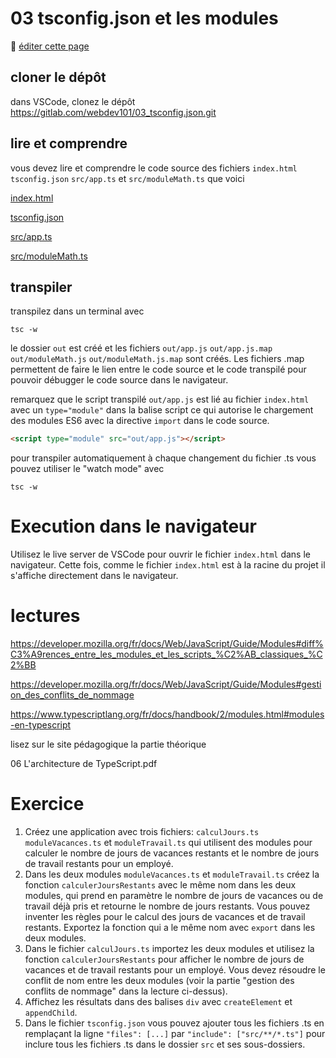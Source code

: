# 03 tsconfig.json et les modules

:memo: [éditer cette page](https://gitlab.com/-/ide/project/webdev101/03_tsconfig.json/edit/main/-/README.md)

## cloner le dépôt

dans VSCode, clonez le dépôt <https://gitlab.com/webdev101/03_tsconfig.json.git>

## lire et comprendre

vous devez lire et comprendre le code source des fichiers `index.html`  `tsconfig.json` `src/app.ts` et `src/moduleMath.ts` que voici

[index.html](index.html ":include :type=code html")

[tsconfig.json](tsconfig.json ":include :type=code json")

[src/app.ts](src/app.ts ":include :type=code typescript")

[src/moduleMath.ts](src/moduleMath.ts ":include :type=code typescript")

## transpiler

transpilez dans un terminal avec

```terminal
tsc -w
```

le dossier `out` est créé et les fichiers `out/app.js` `out/app.js.map` `out/moduleMath.js` `out/moduleMath.js.map` sont créés. Les fichiers .map permettent de faire le lien entre le code source et le code transpilé pour pouvoir débugger le code source dans le navigateur.

remarquez que le script transpilé `out/app.js` est lié au fichier `index.html` avec un `type="module"` dans la balise script ce qui autorise le chargement des modules ES6 avec la directive `import` dans le code source.

```html
<script type="module" src="out/app.js"></script>
```

pour transpiler automatiquement à chaque changement du fichier .ts vous pouvez utiliser le "watch mode" avec

```terminal
tsc -w
```

# Execution dans le navigateur

Utilisez le live server de VSCode pour ouvrir le fichier `index.html` dans le navigateur. Cette fois, comme le fichier `index.html` est à la racine du projet il s'affiche directement dans le navigateur.

# lectures

https://developer.mozilla.org/fr/docs/Web/JavaScript/Guide/Modules#diff%C3%A9rences_entre_les_modules_et_les_scripts_%C2%AB_classiques_%C2%BB 

https://developer.mozilla.org/fr/docs/Web/JavaScript/Guide/Modules#gestion_des_conflits_de_nommage

https://www.typescriptlang.org/fr/docs/handbook/2/modules.html#modules-en-typescript

lisez sur le site pédagogique la partie théorique 

06 L'architecture de TypeScript.pdf

# Exercice

1. Créez une application avec trois fichiers: `calculJours.ts` `moduleVacances.ts` et `moduleTravail.ts` qui utilisent des modules pour calculer le nombre de jours de vacances restants et le nombre de jours de travail restants pour un employé. 
2. Dans les deux modules `moduleVacances.ts` et `moduleTravail.ts` créez la fonction `calculerJoursRestants` avec le même nom dans les deux modules, qui prend en paramètre le nombre de jours de vacances ou de travail déjà pris et retourne le nombre de jours restants. Vous pouvez inventer les règles pour le calcul des jours de vacances et de travail restants. Exportez la fonction qui a le même nom avec `export` dans les deux modules.
3. Dans le fichier `calculJours.ts` importez les deux modules et utilisez la fonction `calculerJoursRestants` pour afficher le nombre de jours de vacances et de travail restants pour un employé. Vous devez résoudre le conflit de nom entre les deux modules (voir la partie "gestion des conflits de nommage" dans la lecture ci-dessus).
4. Affichez les résultats dans des balises `div` avec `createElement` et `appendChild`.
5. Dans le fichier `tsconfig.json` vous pouvez ajouter tous les fichiers .ts en remplaçant la ligne `"files": [...]` par `"include": ["src/**/*.ts"]` pour inclure tous les fichiers .ts dans le dossier `src` et ses sous-dossiers.
